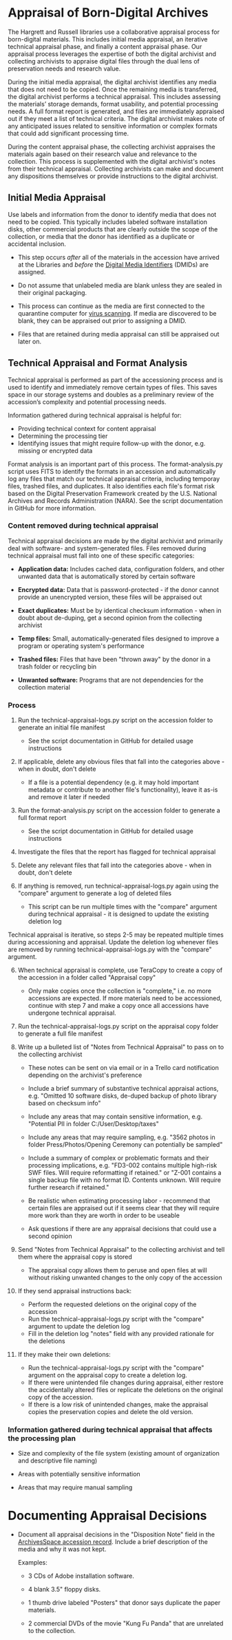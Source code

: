 # Appraisal of Born-Digital Archives

The Hargrett and Russell libraries use a collaborative appraisal process for born-digital materials. This includes initial media appraisal, an iterative technical appraisal phase, and finally a content appraisal phase. Our appraisal process leverages the expertise of both the digital archivist and collecting archivists to appraise digital files through the dual lens of preservation needs and research value. 

During the initial media appraisal, the digital archivist identifies any media that does not need to be copied. Once the remaining media is transferred, the digital archivist performs a technical appraisal. This includes assessing the materials’ storage demands, format usability, and potential processing needs. A full format report is generated, and files are immediately appraised out if they meet a list of technical criteria. The digital archivist makes note of any anticipated issues related to sensitive information or complex formats that could add significant processing time. 

During the content appraisal phase, the collecting archivist appraises the materials again based on their research value and relevance to the collection. This process is supplemented with the digital archivist's notes from their technical appraisal. Collecting archivists can make and document any dispositions themselves or provide instructions to the digital archivist. 

## Initial Media Appraisal

Use labels and information from the donor to identify media that does not need to be copied. This typically includes labeled software installation disks, other commercial products that are clearly outside the scope of the collection, or media that the donor has identified as a duplicate or accidental inclusion.

* This step occurs *after* all of the materials in the accession have arrived at the Libraries and *before* the [Digital Media Identifiers](./digital-media-identifier.md) (DMIDs) are assigned. 

* Do not assume that unlabeled media are blank unless they are sealed in their original packaging.

* This process can continue as the media are first connected to the quarantine computer for [virus scanning](./virus-scanning.md). If media are discovered to be blank, they can be appraised out prior to assigning a DMID.

* Files that are retained during media appraisal can still be appraised out later on. 

## Technical Appraisal and Format Analysis

Technical appraisal is performed as part of the accessioning process and is used to identify and immediately remove certain types of files. This saves space in our storage systems and doubles as a preliminary review of the accession’s complexity and potential processing needs. 

Information gathered during technical appraisal is helpful for:

*   Providing technical context for content appraisal
*   Determining the processing tier
*   Identifying issues that might require follow-up with the donor, e.g. missing or encrypted data 

Format analysis is an important part of this process. The format-analysis.py script uses FITS to identify the formats in an accession and automatically log any files that match our technical appraisal criteria, including temporay files, trashed files, and duplicates. It also identifies each file's format risk based on the Digital Preservation Framework created by the U.S. National Archives and Records Administration (NARA). See the script documentation in GitHub for more information.

### Content removed during technical appraisal

Technical appraisal decisions are made by the digital archivist and primarily deal with software- and system-generated files. Files removed during technical appraisal must fall into one of these specific categories:

* **Application data:** Includes cached data, configuration folders, and other unwanted data that is automatically stored by certain software

* **Encrypted data:** Data that is password-protected - if the donor cannot provide an unencrypted version, these files will be appraised out

* **Exact duplicates:** Must be by identical checksum information - when in doubt about de-duping, get a second opinion from the collecting archivist

* **Temp files:** Small, automatically-generated files designed to improve a program or operating system's performance

* **Trashed files:** Files that have been "thrown away" by the donor in a trash folder or recycling bin

* **Unwanted software:** Programs that are not dependencies for the collection material

### Process

1. Run the technical-appraisal-logs.py script on the accession folder to generate an initial file manifest
    * See the script documentation in GitHub for detailed usage instructions

2. If applicable, delete any obvious files that fall into the categories above - when in doubt, don't delete
    * If a file is a potential dependency (e.g. it may hold important metadata or contribute to another file's functionality), leave it as-is and remove it later if needed

2. Run the format-analysis.py script on the accession folder to generate a full format report
    * See the script documentation in GitHub for detailed usage instructions

3. Investigate the files that the report has flagged for technical appraisal

4. Delete any relevant files that fall into the categories above - when in doubt, don't delete

5. If anything is removed, run technical-appraisal-logs.py again using the "compare" argument to generate a log of deleted files
    * This script can be run multiple times with the "compare" argument during technical appraisal - it is designed to update the existing deletion log

Technical appraisal is iterative, so steps 2-5 may be repeated multiple times during accessioning and appraisal. Update the deletion log whenever files are removed by running technical-appraisal-logs.py with the "compare" argument.

6. When technical appraisal is complete, use TeraCopy to create a copy of the accession in a folder called "Appraisal copy"
    * Only make copies once the collection is "complete," i.e. no more accessions are expected. If more materials need to be accessioned, continue with step 7 and make a copy once all accessions have undergone technical appraisal.

7. Run the technical-appraisal-logs.py script on the appraisal copy folder to generate a full file manifest

7. Write up a bulleted list of "Notes from Technical Appraisal" to pass on to the collecting archivist

    * These notes can be sent on via email or in a Trello card notification depending on the archivist's preference

    * Include a brief summary of substantive technical appraisal actions, e.g. "Omitted 10 software disks, de-duped backup of photo library based on checksum info"

    * Include any areas that may contain sensitive information, e.g. "Potential PII in folder C:/User/Desktop/taxes"

    * Include any areas that may require sampling, e.g. "3562 photos in folder Press/Photos/Opening Ceremony can potentially be sampled"

    * Include a summary of complex or problematic formats and their processing implications, e.g. "FD3-002 contains multiple high-risk SWF files. Will require reformatting if retained." or "Z-001 contains a single backup file with no format ID. Contents unknown. Will require further research if retained."

    * Be realistic when estimating processing labor - recommend that certain files are appraised out if it seems clear that they will require more work than they are worth in order to be useable

    * Ask questions if there are any appraisal decisions that could use a second opinion

8. Send "Notes from Technical Appraisal" to the collecting archivist and tell them where the appraisal copy is stored
    * The appraisal copy allows them to peruse and open files at will without risking unwanted changes to the only copy of the accession

9. If they send appraisal instructions back:
    * Perform the requested deletions on the original copy of the accession
    * Run the technical-appraisal-logs.py script with the "compare" argument to update the deletion log
    * Fill in the deletion log "notes" field with any provided rationale for the deletions

10. If they make their own deletions:
    * Run the technical-appraisal-logs.py script with the "compare" argument on the appraisal copy to create a deletion log.
    * If there were unintended file changes during appraisal, either restore the accidentally altered files or replicate the deletions on the original copy of the accession. 
    * If there is a low risk of unintended changes, make the appraisal copies the preservation copies and delete the old version.


### Information gathered during technical appraisal that affects the processing plan

*   Size and complexity of the file system (existing amount of organization and descriptive file naming)

*   Areas with potentially sensitive information

*   Areas that may require manual sampling

# Documenting Appraisal Decisions

* Document all appraisal decisions in the "Disposition Note" field in the [ArchivesSpace accession record](./accession_record_archivesspace.md). Include a brief description of the media and why it was not kept.

   Examples:
   
   * 3 CDs of Adobe installation software.

   * 4 blank 3.5" floppy disks.

   * 1 thumb drive labeled "Posters" that donor says duplicate the paper materials.

   * 2 commercial DVDs of the movie "Kung Fu Panda" that are unrelated to the collection.
